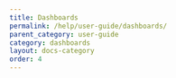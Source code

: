 ```yaml
---
title: Dashboards
permalink: /help/user-guide/dashboards/
parent_category: user-guide
category: dashboards
layout: docs-category
order: 4
---
```


